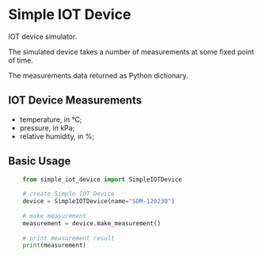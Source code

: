 # Simple IOT Device

IOT device simulator.

The simulated device takes a number of measurements at some fixed point of time.

The measurements data returned as Python dictionary.

## IOT Device Measurements

- temperature, in °C;
- pressure, in kPa;
- relative humidity, in %;

## Basic Usage

```Python 3
    from simple_iot_device import SimpleIOTDevice
    
    # create Simple IOT Device
    device = SimpleIOTDevice(name="SDM-120230")
    
    # make measurement
    measurement = device.make_measurement()
    
    # print measurement result
    print(measurement)
```




